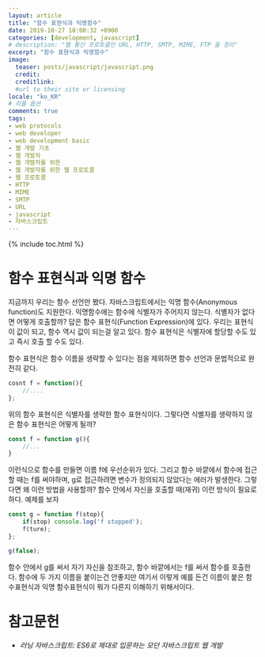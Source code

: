 ```yaml
---
layout: article
title: "함수 표현식과 익명함수"
date: 2019-10-27 18:00:32 +0900
categories: [development, javascript]
# description: "웹 통신 프로토콜인 URL, HTTP, SMTP, MIME, FTP 을 정리"
excerpt: "함수 표현식과 익명함수"
image:
  teaser: posts/javascript/javascript.png
  credit: 
  creditlink: 
  #url to their site or licensing
locale: "ko_KR"
# 리플 옵션
comments: true
tags:
- web protocols
- web developer
- web development basic
- 웹 개발 기초
- 웹 개발자
- 웹 개발자를 위한
- 웹 개발자를 위한 웹 프로토콜
- 웹 프로토콜
- HTTP
- MIME
- SMTP
- URL
- javascript
- 자바스크립트
---
```

{% include toc.html %}

# 함수 표현식과 익명 함수
지금까지 우리는 함수 선언만 봤다. 자바스크립트에서는 익명 함수(Anonymous function)도 지원한다. 익명함수에는 함수에 식별자가 주어지지 않는다.
식별자가 없다면 어떻게 호출할까? 답은 함수 표현식(Function Expression)에 있다. 우리는 표현식이 값이 되고, 함수 역시 값이 되는걸 알고 있다.
함수 표현식은 식별자에 할당할 수도 있고 즉시 호출 할 수도 있다.

함수 표현식은 함수 이름을 생략할 수 있다는 점을 제외하면 함수 선언과 문법적으로 완전히 같다.

```javascript
cosnt f = function(){
    //....
};
```
위의 함수 표현식은 식별자를 생략한 함수 표현식이다. 그렇다면 식별자를 생략하지 않은 함수 표현식은 어떻게 될까?


```javascript
const f = function g(){
    //...
}
```

이런식으로 함수를 만들면 이름 f에 우선순위가 있다. 그리고 함수 바깥에서 함수에 접근할 때는 f를 써야하며, g로 접근하려면 변수가 정의되지 않았다는 에러가 발생한다.
그렇다면 왜 이런 방법을 사용할까? 함수 안에서 자신을 호출할 때(재귀) 이런 방식이 필요로 하다. 예제를 보자


```javascript
const g = function f(stop){
    if(stop) console.log('f stopped');
    f(ture);
};

g(false);
```

함수 안에서 g를 써서 자기 자신을 참조하고, 함수 바깥에서는 f를 써서 함수를 호출한다. 
함수에 두 가지 이름을 붙이는건 안좋지만 여기서 이렇게 예를 든건 이름이 붙은 함수표현식과 익명 함수표현식이 뭐가 다른지 이해하기 위해서이다.

# 참고문헌
- *러닝 자바스크립트: ES6로 제대로 입문하는 모던 자바스크립트 웹 개발*

